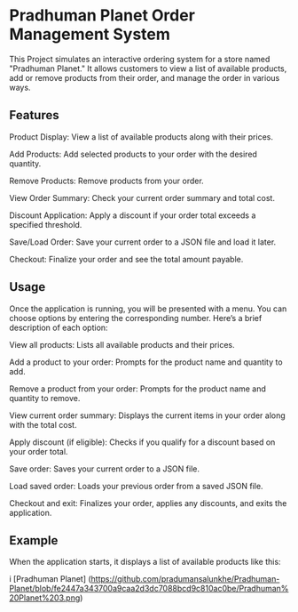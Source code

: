 # Pradhuman Planet Order Management System
This Project simulates an interactive ordering system for a store named "Pradhuman Planet." It allows customers to view a list of available products, add or remove products from their order, and manage the order in various ways.


## Features

Product Display: View a list of available products along with their prices.

Add Products: Add selected products to your order with the desired quantity.

Remove Products: Remove products from your order.

View Order Summary: Check your current order summary and total cost.

Discount Application: Apply a discount if your order total exceeds a specified threshold.

Save/Load Order: Save your current order to a JSON file and load it later.

Checkout: Finalize your order and see the total amount payable.

## Usage
Once the application is running, you will be presented with a menu. You can choose options by entering the corresponding number. Here’s a brief description of each option:


View all products: Lists all available products and their prices.

Add a product to your order: Prompts for the product name and quantity to add.

Remove a product from your order: Prompts for the product name and quantity to remove.

View current order summary: Displays the current items in your order along with the total cost.

Apply discount (if eligible): Checks if you qualify for a discount based on your order total.

Save order: Saves your current order to a JSON file.

Load saved order: Loads your previous order from a saved JSON file.

Checkout and exit: Finalizes your order, applies any discounts, and exits the application.


## Example
When the application starts, it displays a list of available products like this:

i [Pradhuman Planet] (https://github.com/pradumansalunkhe/Pradhuman-Planet/blob/fe2447a343700a9caa2d3dc7088bcd9c810ac0be/Pradhuman%20Planet%203.png)
